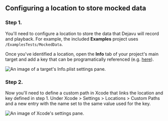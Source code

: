## Configuring a location to store mocked data

### Step 1.

You'll need to configure a location to store the data that Dejavu will record and playback. For example, the included **Examples** project uses `/ExamplesTests/MockedData`.

Once you've identified a location, open the **Info** tab of your project's main target and add a key that can be programatically referenced (e.g. [here](https://github.com/ArcGIS/Dejavu/blob/a805c38bdba9f160676e283525c734ad31808f47/Examples/ExamplesTests/Test%20Support/Extensions/Foundation/URL%2BTestData.swift#L21)).

<picture>
    <source media="(prefers-color-scheme: dark)" srcset="./Resources/Info_Key_Dark.png">
    <source media="(prefers-color-scheme: light)" srcset="./Resources/Info_Key_Light.png">
    <img alt="An image of a target's Info.plist settings pane.">
</picture>

### Step 2.

Now you'll need to define a custom path in Xcode that links the location and key defined in step 1. Under Xcode > Settings > Locations > Custom Paths and a new entry with the name set to the same value used for the key. 

<picture>
    <source media="(prefers-color-scheme: dark)" srcset="./Resources/Custom_Path_Dark.png">
    <source media="(prefers-color-scheme: light)" srcset="./Resources/Custom_Path_Light.png">
    <img alt="An image of Xcode's settings pane.">
</picture>
